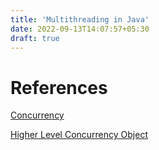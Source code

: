 ```yaml
---
title: 'Multithreading in Java'
date: 2022-09-13T14:07:57+05:30
draft: true
---
```


# References

[Concurrency](https://docs.oracle.com/javase/tutorial/essential/concurrency/index.html)

[Higher Level Concurrency Object](https://docs.oracle.com/javase/tutorial/essential/concurrency/highlevel.html)
